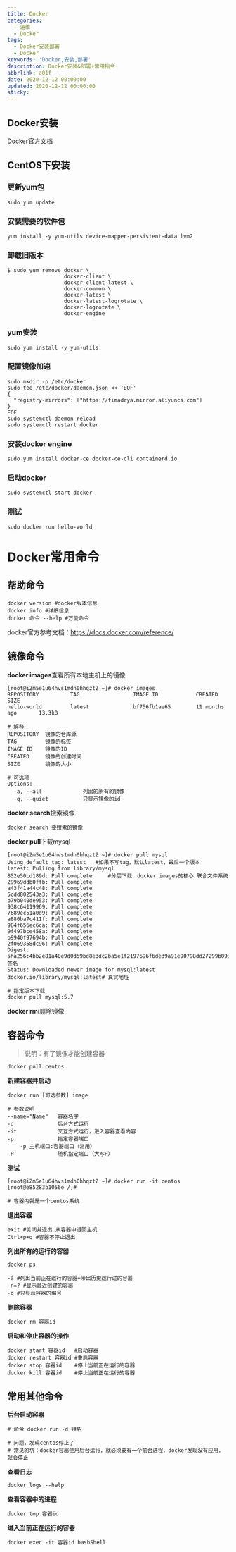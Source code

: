 ```yaml
---
title: Docker
categories:
  - 运维
  - Docker
tags:
  - Docker安装部署
  - Docker
keywords: 'Docker,安装,部署'
description: Docker安装&部署+常用指令
abbrlink: a01f
date: 2020-12-12 00:00:00
updated: 2020-12-12 00:00:00
sticky:
---
```


## Docker安装

[Docker官方文档](https://docs.docker.com/get-docker/)

## CentOS下安装

### 更新yum包

<!--more-->
```shell
sudo yum update
```

### 安装需要的软件包

```shell
yum install -y yum-utils device-mapper-persistent-data lvm2
```

### 卸载旧版本

```shell
$ sudo yum remove docker \
                  docker-client \
                  docker-client-latest \
                  docker-common \
                  docker-latest \
                  docker-latest-logrotate \
                  docker-logrotate \
                  docker-engine
```



### yum安装

```shell
sudo yum install -y yum-utils
```

### 配置镜像加速

```shell
sudo mkdir -p /etc/docker
sudo tee /etc/docker/daemon.json <<-'EOF'
{
  "registry-mirrors": ["https://fimadrya.mirror.aliyuncs.com"]
}
EOF
sudo systemctl daemon-reload
sudo systemctl restart docker
```

### 安装docker engine

```shell
sudo yum install docker-ce docker-ce-cli containerd.io
```

### 启动docker

```shell
sudo systemctl start docker
```

### 测试

```shell
sudo docker run hello-world
```

# Docker常用命令

## 帮助命令

```shell
docker version #docker版本信息
docker info #详细信息
docker 命令 --help #万能命令
```

docker官方参考文档：https://docs.docker.com/reference/

## 镜像命令

**docker images**查看所有本地主机上的镜像

```shell
[root@iZm5e1u64hvs1mdn0hhqztZ ~]# docker images
REPOSITORY          TAG                 IMAGE ID            CREATED             SIZE
hello-world         latest              bf756fb1ae65        11 months ago       13.3kB

# 解释
REPOSITORY	镜像的仓库源
TAG			镜像的标签
IMAGE ID	镜像的ID
CREATED		镜像的创建时间
SIZE		镜像的大小

# 可选项
Options:
  -a, --all             列出的所有的镜像
  -q, --quiet           只显示镜像的id

```

**docker search**搜索镜像

```shell
docker search 要搜索的镜像
```

**docker pull**下载mysql

```shell
[root@iZm5e1u64hvs1mdn0hhqztZ ~]# docker pull mysql
Using default tag: latest	#如果不写tag，默认latest，最后一个版本
latest: Pulling from library/mysql
852e50cd189d: Pull complete 	#分层下载，docker images的核心 联合文件系统
29969ddb0ffb: Pull complete 
a43f41a44c48: Pull complete 
5cdd802543a3: Pull complete 
b79b040de953: Pull complete 
938c64119969: Pull complete 
7689ec51a0d9: Pull complete 
a880ba7c411f: Pull complete 
984f656ec6ca: Pull complete 
9f497bce458a: Pull complete 
b9940f97694b: Pull complete 
2f069358dc96: Pull complete 
Digest: sha256:4bb2e81a40e9d0d59bd8e3dc2ba5e1f2197696f6de39a91e90798dd27299b093#签名
Status: Downloaded newer image for mysql:latest
docker.io/library/mysql:latest# 真实地址

# 指定版本下载
docker pull mysql:5.7
```

**docker rmi**删除镜像

## 容器命令

> 说明：有了镜像才能创建容器

```shell
docker pull centos
```

**新建容器并启动**

```shell
docker run [可选参数] image

# 参数说明
--name="Name"	容器名字
-d				后台方式运行
-it				交互方式运行，进入容器查看内容
-p				指定容器端口
	-p 主机端口:容器端口（常用）
-P				随机指定端口（大写P）
```

**测试**

```shell
[root@iZm5e1u64hvs1mdn0hhqztZ ~]# docker run -it centos
[root@e85283b1056e /]# 

# 容器内就是一个centos系统
```

**退出容器**

```shell
exit #关闭并退出 从容器中退回主机
Ctrl+p+q #容器不停止退出
```

**列出所有的运行的容器**

```shell
docker ps

-a #列出当前正在运行的容器+带出历史运行过的容器
-n=? #显示最近创建的容器
-q #只显示容器的编号
```

**删除容器**

```shell
docker rm 容器id
```

**启动和停止容器的操作**

```shell
docker start 容器id	#启动容器
docker restart 容器id	#重启容器
docker stop 容器id	#停止当前正在运行的容器
docker kill 容器id	#停止当前正在运行的容器
```

## 常用其他命令

**后台启动容器**

```shell
# 命令 docker run -d 镜名

# 问题，发现centos停止了
# 常见的坑：docker容器使用后台运行，就必须要有一个前台进程，docker发现没有应用，就会停止
```

**查看日志**

```shell
docker logs --help
```

**查看容器中的进程**

```shell
docker top 容器id
```

**进入当前正在运行的容器**

```shell
docker exec -it 容器id bashShell
```

